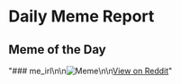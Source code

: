 # Daily Meme Report

## Meme of the Day
"### me_irl\n\n![Meme](https://i.redd.it/81hs67rzos8e1.png)\n\n[View on Reddit](https://redd.it/1hld4mf)"
